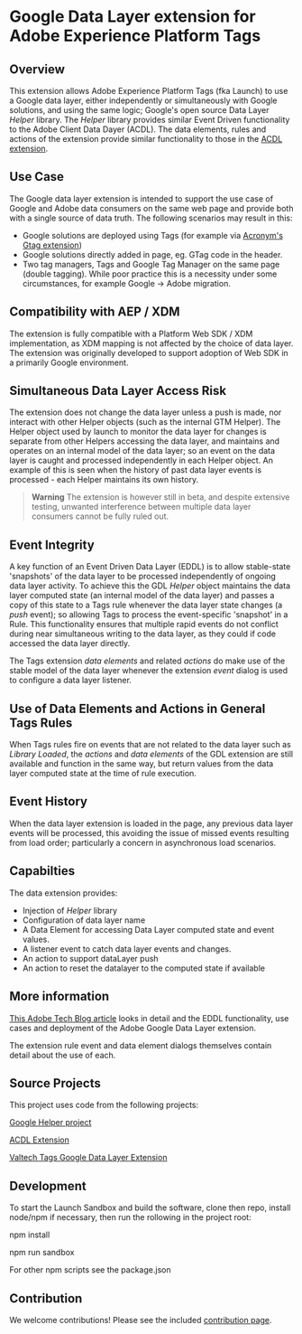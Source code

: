 # Google Data Layer extension for Adobe Experience Platform Tags

## Overview

This extension allows Adobe Experience Platform Tags (fka Launch) to use a Google data layer, either independently or simultaneously with Google solutions, and using the same logic; Google's open source Data Layer _Helper_ library. The _Helper_ library provides similar Event Driven functionality to the Adobe Client Data Dayer (ACDL). The data elements, rules and actions of the extension provide similar functionality to those in the [ACDL extension](https://github.com/pitchmuc/acdl_extension).

## Use Case

The Google data layer extension is intended to support the use case of Google and Adobe data consumers on the same web page and provide both with a single source of data truth. The following scenarios may result in this:

- Google solutions are deployed using Tags (for example via [Acronym's Gtag extension](https://www.adobeexchange.com/experiencecloud.details.101437.google-global-site-tag-gtag.html))
- Google solutions directly added in page, eg. GTag code in the header.
- Two tag managers, Tags and Google Tag Manager on the same page (double tagging). While poor practice this is a necessity under some circumstances, for example Google -> Adobe migration.

## Compatibility with AEP / XDM

The extension is fully compatible with a Platform Web SDK / XDM implementation, as XDM mapping is not affected by the choice of data layer. The extension was originally developed to support adoption of Web SDK in a primarily Google environment.

## Simultaneous Data Layer Access Risk

The extension does not change the data layer unless a push is made, nor interact with other Helper objects (such as the internal GTM Helper). The Helper object used by launch to monitor the data layer for changes is separate from other Helpers accessing the data layer, and maintains and operates on an internal model of the data layer; so an event on the data layer is caught and processed independently in each Helper object. An example of this is seen when the history of past data layer events is processed - each Helper maintains its own history.

> **Warning**
> The extension is however still in beta, and despite extensive testing, unwanted interference between multiple data layer consumers cannot be fully ruled out.

## Event Integrity

A key function of an Event Driven Data Layer (EDDL) is to allow stable-state 'snapshots' of the data layer to be processed independently of ongoing data layer activity. To achieve this the GDL _Helper_ object maintains the data layer computed state (an internal model of the data layer) and passes a copy of this state to a Tags rule whenever the data layer state changes (a _push_ event); so allowing Tags to process the event-specific 'snapshot' in a Rule.
This functionality ensures that multiple rapid events do not conflict during near simultaneous writing to the data layer, as they could if code accessed the data layer directly.

The Tags extension _data elements_ and related _actions_ do make use of the stable model of the data layer whenever the extension _event_ dialog is used to configure a data layer listener.

## Use of Data Elements and Actions in General Tags Rules

When Tags rules fire on events that are not related to the data layer such as _Library Loaded_, the _actions_ and _data elements_ of the GDL extension are still available and function in the same way, but return values from the data layer computed state at the time of rule execution.

## Event History

When the data layer extension is loaded in the page, any previous data layer events will be processed, this avoiding the issue of missed events resulting from load order; particularly a concern in asynchronous load scenarios.

## Capabilties

The data extension provides:

- Injection of _Helper_ library
- Configuration of data layer name
- A Data Element for accessing Data Layer computed state and event values.
- A listener event to catch data layer events and changes.
- An action to support dataLayer push
- An action to reset the datalayer to the computed state if available

## More information

[This Adobe Tech Blog article](https://medium.com/adobetech/adobe-experience-platform-tags-extension-for-google-data-layers-2349b1fd101e) looks in detail and the EDDL functionality, use cases and deployment of the Adobe Google Data Layer extension.

The extension rule event and data element dialogs themselves contain detail about the use of each.

## Source Projects

This project uses code from the following projects:

[Google Helper project](https://github.com/google/data-layer-helper)

[ACDL Extension](https://github.com/pitchmuc/acdl_extension)

[Valtech Tags Google Data Layer Extension](https://github.com/valtech-ch/aeptags-google-datalayer-extension)

## Development

To start the Launch Sandbox and build the software, clone then repo, install node/npm if necessary, then run the rollowing in the project root:

npm install

npm run sandbox

For other npm scripts see the package.json

## Contribution

We welcome contributions! Please see the included [contribution page](./CONTRIBUTING.md).

